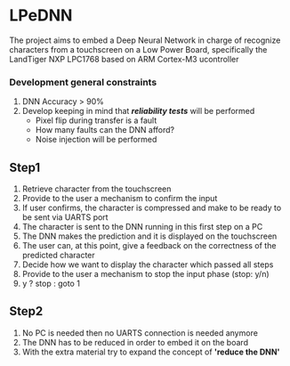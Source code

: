 # LPeDNN
The project aims to embed a Deep Neural Network in charge of recognize characters from a touchscreen on a Low Power Board, specifically the LandTiger NXP LPC1768 based on ARM Cortex-M3 ucontroller
### Development general constraints
 1. DNN Accuracy > 90%
 2. Develop keeping in mind that ***reliability tests*** will be performed
    - Pixel flip during transfer is a fault
    - How many faults can the DNN afford?
    - Noise injection will be performed
## Step1
 1. Retrieve character from the touchscreen
 2. Provide to the user a mechanism to confirm the input 
 3. If user confirms, the character is compressed and make to be ready to be sent via UARTS port
 4. The character is sent to the DNN running in this first step on a PC
 5. The DNN makes the prediction and it is displayed on the touchscreen
 6. The user can, at this point, give a feedback on the correctness of the predicted character
 7. Decide how we want to display the character which passed all steps
 8. Provide to the user a mechanism to stop the input phase (stop: y/n)
 9. y ? stop : goto 1
 
 ## Step2
  1. No PC is needed then no UARTS connection is needed anymore
  2. The DNN has to be reduced in order to embed it on the board
  3. With the extra material try to expand the concept of **'reduce the DNN'**
